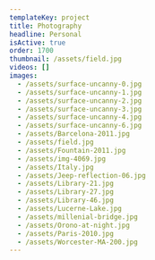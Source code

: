 ```yaml
---
templateKey: project
title: Photography
headline: Personal
isActive: true
order: 1700
thumbnail: /assets/field.jpg
videos: []
images:
  - /assets/surface-uncanny-0.jpg
  - /assets/surface-uncanny-1.jpg
  - /assets/surface-uncanny-2.jpg
  - /assets/surface-uncanny-3.jpg
  - /assets/surface-uncanny-4.jpg
  - /assets/surface-uncanny-6.jpg
  - /assets/Barcelona-2011.jpg
  - /assets/field.jpg
  - /assets/Fountain-2011.jpg
  - /assets/img-4069.jpg
  - /assets/Italy.jpg
  - /assets/Jeep-reflection-06.jpg
  - /assets/Library-21.jpg
  - /assets/Library-27.jpg
  - /assets/Library-46.jpg
  - /assets/Lucerne-Lake.jpg
  - /assets/millenial-bridge.jpg
  - /assets/Orono-at-night.jpg
  - /assets/Paris-2010.jpg
  - /assets/Worcester-MA-200.jpg
---
```

